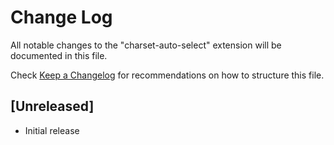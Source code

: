 # Change Log

All notable changes to the "charset-auto-select" extension will be documented in this file.

Check [Keep a Changelog](http://keepachangelog.com/) for recommendations on how to structure this file.

## [Unreleased]

- Initial release